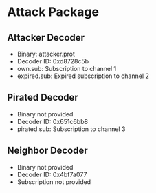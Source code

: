 # Attack Package
## Attacker Decoder
 - Binary: attacker.prot
 - Decoder ID: 0xd8728c5b
 - own.sub: Subscription to channel 1
 - expired.sub: Expired subscription to channel 2

## Pirated Decoder
 - Binary not provided
 - Decoder ID: 0x651c6bb8
 - pirated.sub: Subscription to channel 3

## Neighbor Decoder
 - Binary not provided
 - Decoder ID: 0x4bf7a077
 - Subscription not provided
